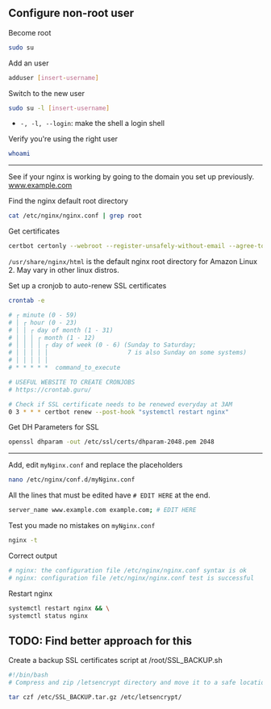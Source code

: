 ## Configure non-root user

Become root
```sh
sudo su
```

Add an user
```sh
adduser [insert-username]
```

Switch to the new user
```sh
sudo su -l [insert-username]
```
- `-, -l, --login`: make the shell a login shell

Verify you're using the right user
```sh
whoami
```

---
See if your nginx is working by going to the domain you set up previously. www.example.com

Find the nginx default root directory
```sh
cat /etc/nginx/nginx.conf | grep root
```

Get certificates
```sh
certbot certonly --webroot --register-unsafely-without-email --agree-tos -d [insert-domain.com] -w nginx/default/root/directory
```
`/usr/share/nginx/html` is the default nginx root directory for Amazon Linux 2. May vary in other linux distros.

Set up a cronjob to auto-renew SSL certificates
```sh
crontab -e
```

```sh
# ┌ minute (0 - 59)
# │ ┌ hour (0 - 23)
# │ │ ┌ day of month (1 - 31)
# │ │ │ ┌ month (1 - 12)
# │ │ │ │ ┌ day of week (0 - 6) (Sunday to Saturday;
# │ │ │ │ │                      7 is also Sunday on some systems)
# │ │ │ │ │
# * * * * *  command_to_execute

# USEFUL WEBSITE TO CREATE CRONJOBS
# https://crontab.guru/

# Check if SSL certificate needs to be renewed everyday at 3AM
0 3 * * * certbot renew --post-hook "systemctl restart nginx"
```

Get DH Parameters for SSL
```sh
openssl dhparam -out /etc/ssl/certs/dhparam-2048.pem 2048
```

---

Add, edit `myNginx.conf` and replace the placeholders
```sh
nano /etc/nginx/conf.d/myNginx.conf
```

All the lines that must be edited have `# EDIT HERE` at the end.
```sh
server_name www.example.com example.com; # EDIT HERE
```

Test you made no mistakes on `myNginx.conf`
```sh
nginx -t
```

Correct output
```sh
# nginx: the configuration file /etc/nginx/nginx.conf syntax is ok  
# nginx: configuration file /etc/nginx/nginx.conf test is successful
```

Restart nginx
```sh
systemctl restart nginx && \
systemctl status nginx
```

## TODO: Find better approach for this
Create a backup SSL certificates script at /root/SSL_BACKUP.sh
```sh
#!/bin/bash
# Compress and zip /letsencrypt directory and move it to a safe location

tar czf /etc/SSL_BACKUP.tar.gz /etc/letsencrypt/ 
```